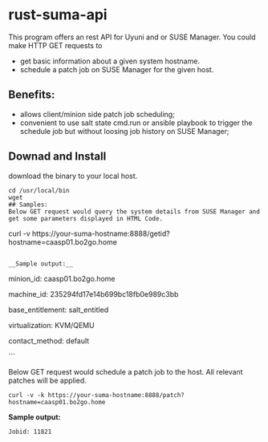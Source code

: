 # rust-suma-api
This program offers an rest API for Uyuni and or SUSE Manager.
You could make HTTP GET requests to 
* get basic information about a given system hostname.
* schedule a patch job on SUSE Manager for the given host.

## Benefits:
* allows client/minion side patch job scheduling; 
* convenient to use salt state cmd.run or ansible playbook to trigger the schedule job but without loosing job history on SUSE Manager;

## Downad and Install
download the binary to your local host.
```
cd /usr/local/bin
wget 
## Samples:
Below GET request would query the system details from SUSE Manager and get some parameters displayed in HTML Code.
```
curl -v https://your-suma-hostname:8888/getid?hostname=caasp01.bo2go.home
```

__Sample output:__

```
<p>minion_id: caasp01.bo2go.home</p><p>machine_id: 235294fd17e14b699bc18fb0e989c3bb</p><p>base_entitlement: salt_entitled</p><p>virtualization: KVM/QEMU</p><p>contact_method: default</p>
```

Below GET request would schedule a patch job to the host. All relevant patches will be applied.

```
curl -v -k https://your-suma-hostname:8888/patch?hostname=caasp01.bo2go.home
```

__Sample output:__
```
Jobid: 11821
```

